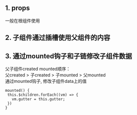  ## 1. props
 一般在根组件使用
 ## 2. 子组件通过插槽使用父组件的内容
 ## 3. 通过mounted钩子和子链修改子组件数据
 父子组件created mounted顺序：<br>
 父created > 子created > 子mounted > 父mounted<br>
 通过mounted钩子, 修改子组件data上的值
 ```
 mounted() {
  this.$children.forEach((vm) => {
    vm.gutter = this.gutter;
  })
}
 ```
 
 
